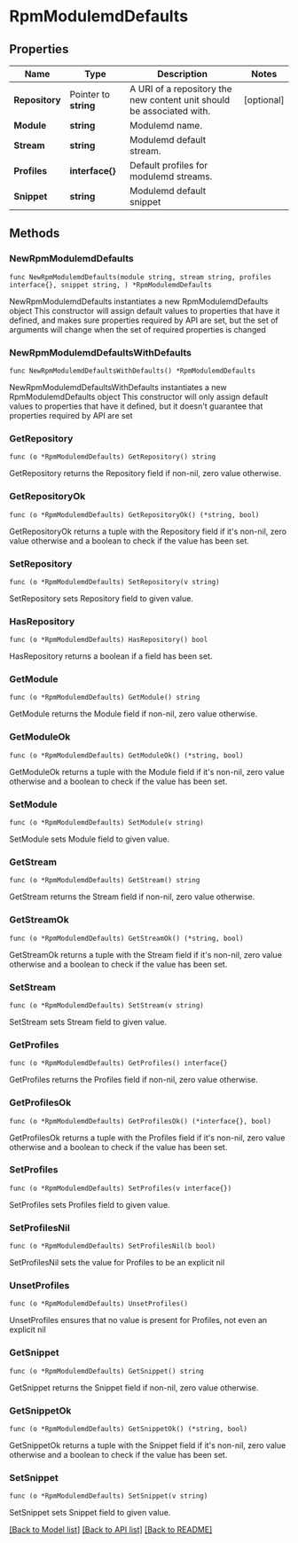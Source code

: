 # RpmModulemdDefaults

## Properties

Name | Type | Description | Notes
------------ | ------------- | ------------- | -------------
**Repository** | Pointer to **string** | A URI of a repository the new content unit should be associated with. | [optional] 
**Module** | **string** | Modulemd name. | 
**Stream** | **string** | Modulemd default stream. | 
**Profiles** | **interface{}** | Default profiles for modulemd streams. | 
**Snippet** | **string** | Modulemd default snippet | 

## Methods

### NewRpmModulemdDefaults

`func NewRpmModulemdDefaults(module string, stream string, profiles interface{}, snippet string, ) *RpmModulemdDefaults`

NewRpmModulemdDefaults instantiates a new RpmModulemdDefaults object
This constructor will assign default values to properties that have it defined,
and makes sure properties required by API are set, but the set of arguments
will change when the set of required properties is changed

### NewRpmModulemdDefaultsWithDefaults

`func NewRpmModulemdDefaultsWithDefaults() *RpmModulemdDefaults`

NewRpmModulemdDefaultsWithDefaults instantiates a new RpmModulemdDefaults object
This constructor will only assign default values to properties that have it defined,
but it doesn't guarantee that properties required by API are set

### GetRepository

`func (o *RpmModulemdDefaults) GetRepository() string`

GetRepository returns the Repository field if non-nil, zero value otherwise.

### GetRepositoryOk

`func (o *RpmModulemdDefaults) GetRepositoryOk() (*string, bool)`

GetRepositoryOk returns a tuple with the Repository field if it's non-nil, zero value otherwise
and a boolean to check if the value has been set.

### SetRepository

`func (o *RpmModulemdDefaults) SetRepository(v string)`

SetRepository sets Repository field to given value.

### HasRepository

`func (o *RpmModulemdDefaults) HasRepository() bool`

HasRepository returns a boolean if a field has been set.

### GetModule

`func (o *RpmModulemdDefaults) GetModule() string`

GetModule returns the Module field if non-nil, zero value otherwise.

### GetModuleOk

`func (o *RpmModulemdDefaults) GetModuleOk() (*string, bool)`

GetModuleOk returns a tuple with the Module field if it's non-nil, zero value otherwise
and a boolean to check if the value has been set.

### SetModule

`func (o *RpmModulemdDefaults) SetModule(v string)`

SetModule sets Module field to given value.


### GetStream

`func (o *RpmModulemdDefaults) GetStream() string`

GetStream returns the Stream field if non-nil, zero value otherwise.

### GetStreamOk

`func (o *RpmModulemdDefaults) GetStreamOk() (*string, bool)`

GetStreamOk returns a tuple with the Stream field if it's non-nil, zero value otherwise
and a boolean to check if the value has been set.

### SetStream

`func (o *RpmModulemdDefaults) SetStream(v string)`

SetStream sets Stream field to given value.


### GetProfiles

`func (o *RpmModulemdDefaults) GetProfiles() interface{}`

GetProfiles returns the Profiles field if non-nil, zero value otherwise.

### GetProfilesOk

`func (o *RpmModulemdDefaults) GetProfilesOk() (*interface{}, bool)`

GetProfilesOk returns a tuple with the Profiles field if it's non-nil, zero value otherwise
and a boolean to check if the value has been set.

### SetProfiles

`func (o *RpmModulemdDefaults) SetProfiles(v interface{})`

SetProfiles sets Profiles field to given value.


### SetProfilesNil

`func (o *RpmModulemdDefaults) SetProfilesNil(b bool)`

 SetProfilesNil sets the value for Profiles to be an explicit nil

### UnsetProfiles
`func (o *RpmModulemdDefaults) UnsetProfiles()`

UnsetProfiles ensures that no value is present for Profiles, not even an explicit nil
### GetSnippet

`func (o *RpmModulemdDefaults) GetSnippet() string`

GetSnippet returns the Snippet field if non-nil, zero value otherwise.

### GetSnippetOk

`func (o *RpmModulemdDefaults) GetSnippetOk() (*string, bool)`

GetSnippetOk returns a tuple with the Snippet field if it's non-nil, zero value otherwise
and a boolean to check if the value has been set.

### SetSnippet

`func (o *RpmModulemdDefaults) SetSnippet(v string)`

SetSnippet sets Snippet field to given value.



[[Back to Model list]](../README.md#documentation-for-models) [[Back to API list]](../README.md#documentation-for-api-endpoints) [[Back to README]](../README.md)


